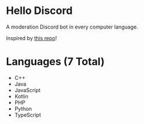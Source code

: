 # Hello Discord

A moderation Discord bot in every computer language.

Inspired by [this repo](https://github.com/leachim6/hello-world)!

# Languages (7 Total)

-   C++
-   Java
-   JavaScript
-   Kotlin
-   PHP
-   Python
-   TypeScript

